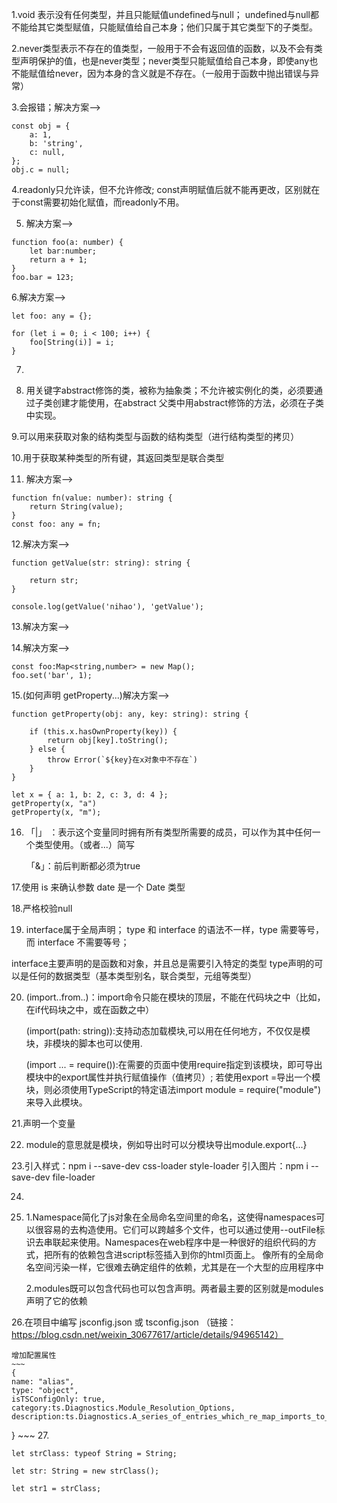 1.void 表示没有任何类型，并且只能赋值undefined与null； undefined与null都不能给其它类型赋值，只能赋值给自己本身；他们只属于其它类型下的子类型。

2.never类型表示不存在的值类型，一般用于不会有返回值的函数，以及不会有类型声明保护的值，也是never类型；never类型只能赋值给自己本身，即使any也不能赋值给never，因为本身的含义就是不存在。（一般用于函数中抛出错误与异常）

3.会报错；解决方案-->
~~~
const obj = {
    a: 1,
    b: 'string',
    c: null,
};
obj.c = null;
~~~

4.readonly只允许读，但不允许修改; const声明赋值后就不能再更改，区别就在于const需要初始化赋值，而readonly不用。

5. 解决方案-->
~~~
function foo(a: number) {
    let bar:number;
    return a + 1;
}
foo.bar = 123;
~~~

6.解决方案-->
~~~
let foo: any = {};

for (let i = 0; i < 100; i++) {
    foo[String(i)] = i;
}
~~~

7. 


8. 用关键字abstract修饰的类，被称为抽象类；不允许被实例化的类，必须要通过子类创建才能使用，在abstract 父类中用abstract修饰的方法，必须在子类中实现。

9.可以用来获取对象的结构类型与函数的结构类型（进行结构类型的拷贝）


10.用于获取某种类型的所有键，其返回类型是联合类型

11. 解决方案-->
~~~
function fn(value: number): string {
    return String(value);
}
const foo: any = fn;
~~~

12.解决方案-->
~~~
function getValue(str: string): string {

    return str;
}

console.log(getValue('nihao'), 'getValue');
~~~

13.解决方案-->


14.解决方案-->
~~~
const foo:Map<string,number> = new Map();
foo.set('bar', 1);
~~~


15.(如何声明 getProperty...)解决方案-->
~~~
function getProperty(obj: any, key: string): string {

    if (this.x.hasOwnProperty(key)) {
        return obj[key].toString();
    } else {
        throw Error(`${key}在x对象中不存在`)
    }
}

let x = { a: 1, b: 2, c: 3, d: 4 };
getProperty(x, "a")
getProperty(x, "m");
~~~

16. 「|」 ：表示这个变量同时拥有所有类型所需要的成员，可以作为其中任何一个类型使用。（或者...）简写

	「&」：前后判断都必须为true

17.使用 is 来确认参数 date 是一个 Date 类型

18.严格校验null

19. interface属于全局声明；
type 和 interface 的语法不一样，type 需要等号，而 interface 不需要等号；

interface主要声明的是函数和对象，并且总是需要引入特定的类型
type声明的可以是任何的数据类型（基本类型别名，联合类型，元组等类型）

20.
	(import..from..)：import命令只能在模块的顶层，不能在代码块之中（比如，在if代码块之中，或在函数之中）

	(import(path: string)):支持动态加载模块,可以用在任何地方，不仅仅是模块，非模块的脚本也可以使用.

	(import ... = require()):在需要的页面中使用require指定到该模块，即可导出模块中的export属性并执行赋值操作（值拷贝）;
若使用export =导出一个模块，则必须使用TypeScript的特定语法import module = require("module")来导入此模块。

21.声明一个变量

22. module的意思就是模块，例如导出时可以分模块导出module.export{...}

23.引入样式：npm i --save-dev css-loader style-loader
	引入图片：npm i --save-dev file-loader

24.

25.
	1.Namespace简化了js对象在全局命名空间里的命名，这使得namespaces可以很容易的去构造使用。它们可以跨越多个文件，也可以通过使用--outFile标识去串联起来使用。Namespaces在web程序中是一种很好的组织代码的方式，把所有的依赖包含进script标签插入到你的html页面上。
像所有的全局命名空间污染一样，它很难去确定组件的依赖，尤其是在一个大型的应用程序中

	2.modules既可以包含代码也可以包含声明。两者最主要的区别就是modules声明了它的依赖 	

26.在项目中编写 jsconfig.json 或 tsconfig.json （链接：https://blog.csdn.net/weixin_30677617/article/details/94965142）

	增加配置属性
	~~~
	{
    name: "alias",
    type: "object",
    isTSConfigOnly: true,
    category:ts.Diagnostics.Module_Resolution_Options,
    description:ts.Diagnostics.A_series_of_entries_which_re_map_imports_to_lookup_locations_relative_to_the_baseUrl
}
	~~~
27.
~~~
let strClass: typeof String = String;

let str: String = new strClass();

let str1 = strClass;
~~~




